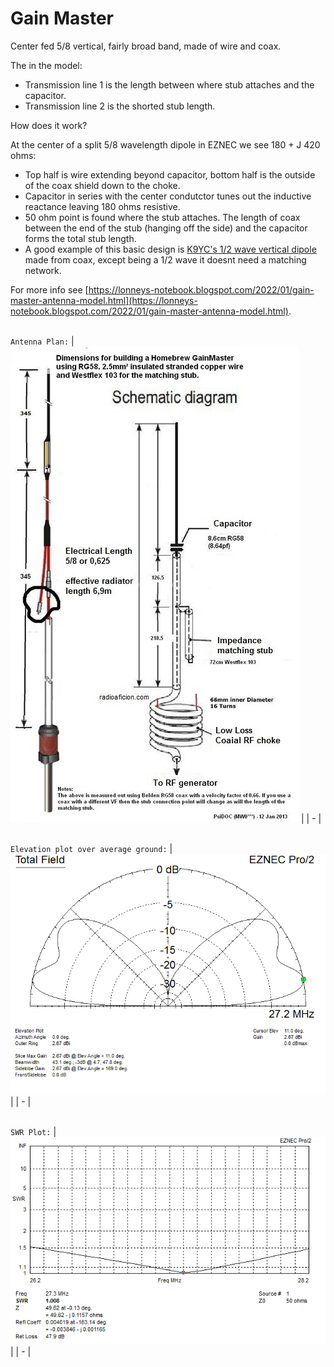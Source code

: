 # Gain Master
Center fed 5/8 vertical, fairly broad band, made of wire and coax.

The in the model:
- Transmission line 1 is the length between where stub attaches and the capacitor.
- Transmission line 2 is the shorted stub length.

How does it work?

At the center of a split 5/8 wavelength dipole in EZNEC we see 180 + J 420 ohms:
- Top half is wire extending beyond capacitor, bottom half is the outside of the coax shield down to the choke.
- Capacitor in series with the center condutctor tunes out the inductive reactance leaving 180 ohms resistive.
- 50 ohm point is found where the stub attaches. The length of coax between the end of the stub (hanging off the side) and the capacitor forms the total stub length.
- A good example of this basic design is [K9YC's 1/2 wave vertical dipole](http://k9yc.com/VerticalDipole.pdf) made from coax, except being a 1/2 wave it doesnt need a matching network.

For more info see [https://lonneys-notebook.blogspot.com/2022/01/gain-master-antenna-model.html](https://lonneys-notebook.blogspot.com/2022/01/gain-master-antenna-model.html).

\
`Antenna Plan:`
| ![Antenna Plan](Antenna-Plan.jpg) |
| - |

\
`Elevation plot over average ground:`
| ![Elevation Plot](Elevation-Plot.png) |
| - |

\
`SWR Plot:`
| ![SWR Plot](SWR-Plot.png) |
| - |

